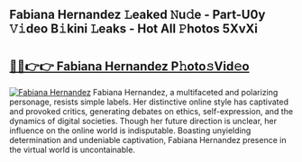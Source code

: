 ## Fabiana Hernandez 𝙻eaked 𝙽u𝚍e - Part-U0y 𝚅𝚒deo B𝚒kini 𝙻eaks - Hot All 𝙿hotos 5XvXi

# <h2><a href="http://ld1rg6q.urlbe.top/?page=Fabiana+Hernandez">🔗🔗👉👉 Fabiana Hernandez P𝚑oto𝚜Vid𝚎o</a></h2>

[![Fabiana Hernandez](https://i.imgur.com/eBuTRDB.gif)](http://ld1rg6q.urlbe.top/?page=Fabiana+Hernandez)
Fabiana Hernandez, a multifaceted and polarizing personage, resists simple labels. Her distinctive online style has captivated and provoked critics, generating debates on ethics, self-expression, and the dynamics of digital societies. Though her future direction is unclear, her influence on the online world is indisputable. Boasting unyielding determination and undeniable captivation, Fabiana Hernandez presence in the virtual world is uncontainable.
